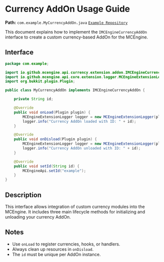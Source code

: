 # Currency AddOn Usage Guide

**Path:** `com.example.MyCurrencyAddOn.java`
[`Example Repository`](https://github.com/MCEngine-Extension/economy-addon-example)

This document explains how to implement the `IMCEngineCurrencyAddOn` interface to create a custom currency-based AddOn for the MCEngine.

## Interface

```java
package com.example;

import io.github.mcengine.api.currency.extension.addon.IMCEngineCurrencyAddOn;
import io.github.mcengine.api.core.extension.logger.MCEngineExtensionLogger;
import org.bukkit.plugin.Plugin;

public class MyCurrencyAddOn implements IMCEngineCurrencyAddOn {

    private String id;

    @Override
    public void onLoad(Plugin plugin) {
        MCEngineExtensionLogger logger = new MCEngineExtensionLogger(plugin, "AddOn", id);
        logger.info("Currency AddOn loaded with ID: " + id);
    }

    @Override
    public void onDisload(Plugin plugin) {
        MCEngineExtensionLogger logger = new MCEngineExtensionLogger(plugin, "AddOn", id);
        logger.info("Currency AddOn unloaded with ID: " + id);
    }

    @Override
    public void setId(String id) {
        MCEngineApi.setId("example");
    }
}
```

## Description

This interface allows integration of custom currency modules into the MCEngine. It includes three main lifecycle methods for initializing and unloading your currency AddOn.

## Notes

- Use `onLoad` to register currencies, hooks, or handlers.
- Always clean up resources in `onDisload`.
- The `id` must be unique per AddOn instance.
